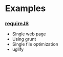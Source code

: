 # Examples

### [requireJS](requirejs)
  - Single web page
  - Using grunt
  - Single file optimization
  - uglify